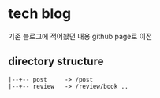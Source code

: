 # tech blog
기존 블로그에 적어놨던 내용 github page로 이전

## directory structure
```
|--+-- post     -> /post  
|--+-- review   -> /review/book ..   
```         